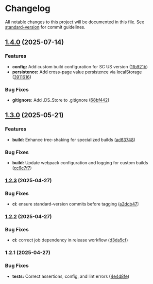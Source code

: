 # Changelog

All notable changes to this project will be documented in this file. See [standard-version](https://github.com/conventional-changelog/standard-version) for commit guidelines.

## [1.4.0](https://github.com/neotyk/unified-param-handler/compare/v1.3.0...v1.4.0) (2025-07-14)


### Features

* **config:** Add custom build configuration for SC US version ([1fb921b](https://github.com/neotyk/unified-param-handler/commit/1fb921b3c86ac81dc08ec95675c68f8a2b1b8b45))
* **persistence:** Add cross-page value persistence via localStorage ([3911616](https://github.com/neotyk/unified-param-handler/commit/3911616a30e26a5197fdd7ea17fe424f929fbb03))


### Bug Fixes

* **gitignore:** Add .DS_Store to .gitignore ([68bf442](https://github.com/neotyk/unified-param-handler/commit/68bf4422927e3fd8dd0cf6421142b47692b56d87))

## [1.3.0](https://github.com/neotyk/unified-param-handler/compare/v1.2.3...v1.3.0) (2025-05-21)


### Features

* **build:** Enhance tree-shaking for specialized builds ([ad63748](https://github.com/neotyk/unified-param-handler/commit/ad63748b8cce546f33bf9820f7ef2ee6d7e57d1a))


### Bug Fixes

* **build:** Update webpack configuration and logging for custom builds ([cc6c7f7](https://github.com/neotyk/unified-param-handler/commit/cc6c7f73b73cb5d94376b37425f37b86e490e755))

### [1.2.3](https://github.com/neotyk/unified-param-handler/compare/v1.2.2...v1.2.3) (2025-04-27)


### Bug Fixes

* **ci:** ensure standard-version commits before tagging ([a2dcb47](https://github.com/neotyk/unified-param-handler/commit/a2dcb47c924373c562a999d2e7722ce1cf4e262b))

### [1.2.2](https://github.com/neotyk/unified-param-handler/compare/v1.2.1...v1.2.2) (2025-04-27)


### Bug Fixes

* **ci:** correct job dependency in release workflow ([d3da5cf](https://github.com/neotyk/unified-param-handler/commit/d3da5cfa9bece0ca821ce608cd3e2cf254fc7d20))

### 1.2.1 (2025-04-27)


### Bug Fixes

* **tests:** Correct assertions, config, and lint errors ([4e4d8fe](https://github.com/neotyk/unified-param-handler/commit/4e4d8fe90cf9b6e4b0223d2636722ccd4adeb784))
